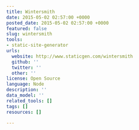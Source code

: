 ```yaml
---
title: Wintersmith
date: 2015-05-02 02:57:00 +0000
posted_date: 2015-05-02 02:57:00 +0000
featured: false
slug: wintersmith
tools:
- static-site-generator
urls:
  website: http://www.staticgen.com/wintersmith
  github: ''
  twitter: ''
  other: ''
license: Open Source
language: Node
description: ''
data_model: ''
related_tools: []
tags: []
resources: []

---
```

